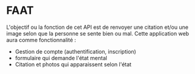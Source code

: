 # FAAT
L'objectif ou la fonction de cet API est de renvoyer une citation et/ou une image selon que la personne se sente bien ou mal.
Cette application web aura comme fonctionnalité :
- Gestion de compte (authentification, inscription)
- formulaire qui demande l'état mental
- Citation et photos qui apparaissent selon l'état

